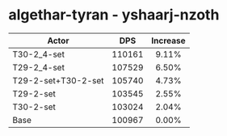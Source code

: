 # algethar-tyran - yshaarj-nzoth
| Actor | DPS | Increase |
|---|:---:|:---:|
|T30-2_4-set|110161|9.11%|
|T29-2_4-set|107529|6.50%|
|T29-2-set+T30-2-set|105740|4.73%|
|T29-2-set|103545|2.55%|
|T30-2-set|103024|2.04%|
|Base|100967|0.00%|
